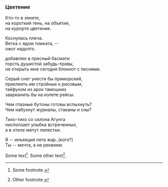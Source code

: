 
### Цветение 

Кто-то в зените,  
на короткий тень, на объятие,   
на курорте цветение.   
  
Коснулась плеча.  
Ветка с ядом томката, --  
ожог надолго.  
  
добавляю в пресный басмати  
горсть душистой забудь-травы,  
не открыть мне сегодня блокнот с песнями.  
  
Серый снег унести бы приморский,  
приклеить им стройные к рисовым,  
тайфуном из арок тамошних    
заарканить бы на излете рейсы.    
     
Чем глазные бутоны готовы вспыхнуть?  
Чем набухнут журналы, стаканы и сны?  
  
Тихо-тихо со склона Агунга   
нисползает улыбка встреченных,   
а в отеле метут лепестки.  
  
Я -- инъекция лета жар..(кого?)   
Ты -- мечта, а не реквием.  



Some text[^1].
Some other text[^2].

[^1]: Some footnote.
[^2]: Other footnote.
